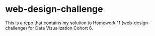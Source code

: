 # web-design-challenge
This is a repo that contains my solution to Homework 11 (web-design-challenge) for Data Visualization Cohort 6.
